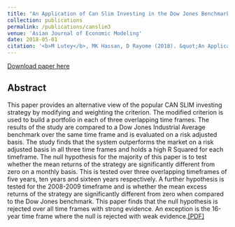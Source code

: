 ```yaml
---
title: "An Application of Can Slim Investing in the Dow Jones Benchmark"
collection: publications
permalink: /publications/canslim3
venue: 'Asian Journal of Economic Modeling'
date: 2018-05-01
citation: '<b>M Lutey</b>, MK Hassan, D Rayome (2018). &quot;An Application of Can Slim Investing in the Dow Jones Benchmark&quot; <i>Asian Journal of Economic Modeling</i>. 6(3), 274-286.'
---
```

[Download paper here](/files/lutey2.pdf)

## Abstract
This paper provides an alternative view of the popular CAN SLIM investing strategy
by modifying and weighting the criterion. The modified criterion is used to build a
portfolio in each of three overlapping time frames. The results of the study are
compared to a Dow Jones Industrial Average benchmark over the same time frame and
is evaluated on a risk adjusted basis. The study finds that the system outperforms the
market on a risk adjusted basis in all three time frames and holds a high R Squared for
each timeframe. The null hypothesis for the majority of this paper is to test whether the
mean returns of the strategy are significantly different from zero on a monthly basis.
This is tested over three overlapping timeframes of five years, ten years and sixteen
years respectively. A further hypothesis is tested for the 2008-2009 timeframe and is
whether the mean excess returns of the strategy are significantly different from zero
when compared to the Dow Jones benchmark. This paper finds that the null hypothesis
is rejected over all time frames with strong evidence. An exception is the 16-year time
frame where the null is rejected with weak evidence.[[PDF]](/files/lutey2.pdf)
